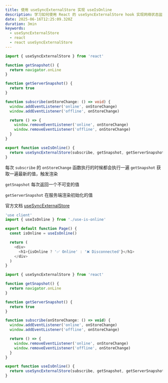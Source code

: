 ```yaml
---
title: 使用 useSyncExternalStore 实现 useIsOnline
description: 学习如何使用 React 的 useSyncExternalStore hook 实现网络状态监听，创建可靠的在线状态检测组件
date: 2025-06-16T12:25:09.320Z
duration: 3min
keywords:
  - useSyncExternalStore
  - react
  - react useSyncExternalStore
---
```


```ts title="use-is-online.ts"
import { useSyncExternalStore } from 'react'

function getSnapshot() {
  return navigator.onLine
}

function getServerSnapshot() {
  return true
}

function subscribe(onStoreChange: () => void) {
  window.addEventListener('online', onStoreChange)
  window.addEventListener('offline', onStoreChange)

  return () => {
    window.removeEventListener('online', onStoreChange)
    window.removeEventListener('offline', onStoreChange)
  }
}

export function useIsOnline() {
  return useSyncExternalStore(subscribe, getSnapshot, getServerSnapshot)
}
```

每次 `subscribe` 的 `onStoreChange` 函数执行的时候都会执行一遍 `getSnapshot` 获取一遍最新的值，触发渲染

`getSnapshot` 每次返回一个不可变的值

`getServerSnapshot` 在服务端渲染初始化的值

官方文档 [useSyncExternalStore](https://react.dev/reference/react/useSyncExternalStore)


<Sandpack template="react">

```js title="App.js"
'use client'
import { useIsOnline } from './use-is-online'

export default function Page() {
  const isOnline = useIsOnline()

  return (
    <div>
      <h1>{isOnline ? '✅ Online' : '❌ Disconnected'}</h1>
    </div>
  )
}
```

```js title="use-is-online.js"
import { useSyncExternalStore } from 'react'

function getSnapshot() {
  return navigator.onLine
}

function getServerSnapshot() {
  return true
}

function subscribe(onStoreChange: () => void) {
  window.addEventListener('online', onStoreChange)
  window.addEventListener('offline', onStoreChange)

  return () => {
    window.removeEventListener('online', onStoreChange)
    window.removeEventListener('offline', onStoreChange)
  }
}

export function useIsOnline() {
  return useSyncExternalStore(subscribe, getSnapshot, getServerSnapshot)
}
```

</Sandpack>

